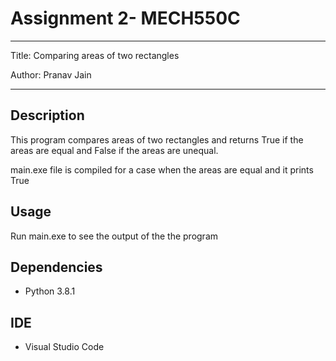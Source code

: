 # Assignment 2- MECH550C

---
Title: Comparing areas of two rectangles

Author: Pranav Jain


---

## Description
This program compares areas of two rectangles and returns True if the areas are equal and False if the areas are unequal.

main.exe file is compiled for a case when the areas are equal and it prints True


## Usage
Run main.exe to see the output of the the program

## Dependencies
- Python 3.8.1

## IDE
- Visual Studio Code
